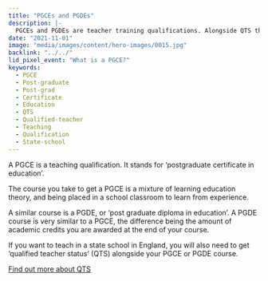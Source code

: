 ```yaml
---
title: "PGCEs and PGDEs"
description: |-
  PGCEs and PGDEs are teacher training qualifications. Alongside QTS they enable you to teach in a state school in England.
date: "2021-11-01"
image: "media/images/content/hero-images/0015.jpg"
backlink: "../../"
lid_pixel_event: "What is a PGCE?"
keywords:
  - PGCE
  - Post-graduate
  - Post-grad
  - Certificate
  - Education
  - QTS
  - Qualified-teacher
  - Teaching
  - Qualification
  - State-school
---
```


A PGCE is a teaching qualification. It stands for ‘postgraduate certificate in education’. 

The course you take to get a PGCE is a mixture of learning education theory, and being placed in a school classroom to learn from experience.

A similar course is a PGDE, or ‘post graduate diploma in education’. A PGDE course is very similar to a PGCE, the difference being the amount of academic credits you are awarded at the end of your course. 

If you want to teach in a state school in England, you will also need to get ‘qualified teacher status’ (QTS) alongside your PGCE or PGDE course.

<a href="https://digital.ucas.com/search" class="button">Find out more about QTS</a>

